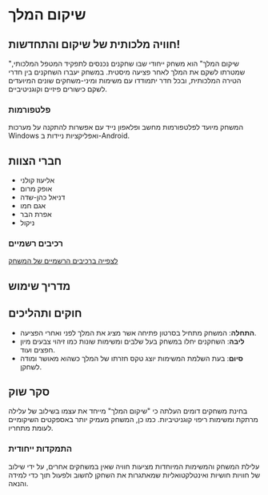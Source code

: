 # שיקום המלך

## חוויה מלכותית של שיקום והתחדשות!

"שיקום המלך" הוא משחק ייחודי שבו שחקנים נכנסים לתפקיד המטפל המלכותי, שמטרתו לשקם את המלך לאחר פציעה מיסטית. במשחק יעברו השחקנים בין חדרי הטירה המלכותית, ובכל חדר יתמודדו עם משימות ומיני-משחקים שונים המיועדים לשקם כישורים פיזיים וקוגניטיביים.

### פלטפורמות
המשחק מיועד לפלטפורמות מחשב ופלאפון נייד עם אפשרות להתקנה על מערכות Windows ואפליקציות ניידות ב-Android.

## חברי הצוות
- אליעוז קולני
- אופק מרום
- דניאל כהן-שדה
- אגם חמו
- אפרת הבר
- ניקול

### רכיבים רשמיים
[לצפייה ברכיבים הרשמיים של המשחק](https://github.com/RehabGaming/King-s-Rehab-Game/blob/main/formal-elements.md)

## מדריך שימוש


## חוקים ותהליכים
- **התחלה**: המשחק מתחיל בסרטון פתיחה אשר מציג את המלך לפני ואחרי הפציעה.
- **ליבה**: השחקנים יחלו במשחק בעל שלבים ומשימות שונות כמו זיהוי צבעים מיון חפצים ועוד.
- **סיום**: בעת השלמת המשימות יוצג טקס חזרתו של המלך כשהוא מאושר ומודה לשחקן.


## סקר שוק
בחינת משחקים דומים העלתה כי "שיקום המלך" מייחד את עצמו בשילוב של עלילה מרתקת ומשימות ריפוי קוגניטיביות. כמו כן, המשחק מעמיק יותר באספקטים השיקומיים לעומת מתחריו.

### התמקדות ייחודית
עלילת המשחק והמשימות המיוחדות מציעות חוויה שאין במשחקים אחרים, על ידי שילוב של חוויות חושיות ואינטלקטואליות שמאתגרות את השחקן לחשוב ולפעול תוך כדי למידה והנאה.
